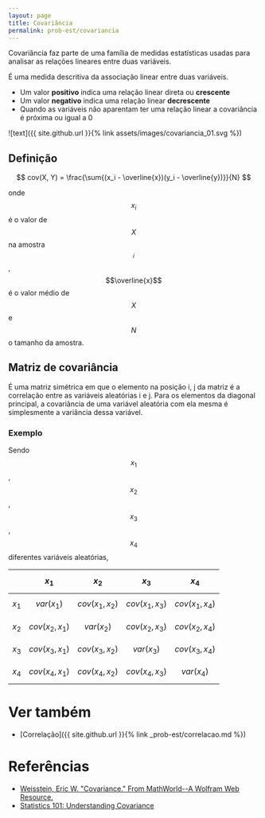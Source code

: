 ```yaml
---
layout: page
title: Covariância
permalink: prob-est/covariancia
---
```


Covariância faz parte de uma família de medidas estatísticas usadas para analisar as relações lineares entre duas variáveis.

É uma medida descritiva da associação linear entre duas variáveis.
- Um valor **positivo** indica uma relação linear direta ou **crescente**
- Um valor **negativo** indica uma relação linear **decrescente**
- Quando as variáveis não aparentam ter uma relação linear a covariância é próxima ou igual a 0

![text]({{ site.github.url }}{% link assets/images/covariancia_01.svg %})

## Definição

$$ cov(X, Y) = \frac{\sum{(x_i - \overline{x})(y_i - \overline{y})}}{N} $$

onde $$x_i$$ é o valor de $$X$$ na amostra $$_i$$, $$\overline{x}$$ é o valor médio de $$X$$ e $$N$$ o tamanho da amostra.


## Matriz de covariância
É uma matriz simétrica em que o elemento na posição i, j da matriz é a correlação entre as variáveis aleatórias i e j. Para os elementos da diagonal principal, a covariância de uma variável aleatória com ela mesma é simplesmente a variância dessa variável.

### Exemplo
Sendo $$x_1$$, $$x_2$$, $$x_3$$, $$x_4$$ diferentes variáveis aleatórias,

|         |      $$x_1$$     |      $$x_2$$     |      $$x_3$$     |      $$x_4$$     |
|:-------:|:----------------:|:----------------:|:----------------:|:----------------:|
| $$x_1$$ |   $$var(x_1)$$   | $$cov(x_1,x_2)$$ | $$cov(x_1,x_3)$$ | $$cov(x_1,x_4)$$ |
| $$x_2$$ | $$cov(x_2,x_1)$$ |   $$var(x_2)$$   | $$cov(x_2,x_3)$$ | $$cov(x_2,x_4)$$ |
| $$x_3$$ | $$cov(x_3,x_1)$$ | $$cov(x_3,x_2)$$ |   $$var(x_3)$$   | $$cov(x_3,x_4)$$ |
| $$x_4$$ | $$cov(x_4,x_1)$$ | $$cov(x_4,x_2)$$ | $$cov(x_4,x_3)$$ |   $$var(x_4)$$   |

# Ver também
- [Correlação]({{ site.github.url }}{% link _prob-est/correlacao.md %})

# Referências
- [Weisstein, Eric W. "Covariance." From MathWorld--A Wolfram Web Resource.](http://mathworld.wolfram.com/Covariance.html)
- [Statistics 101: Understanding Covariance](https://www.youtube.com/watch?v=xGbpuFNR1ME&t=1219s)
